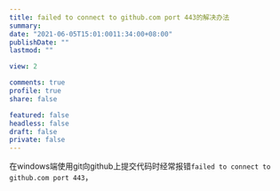 ```yaml
---
title: failed to connect to github.com port 443的解决办法
summary: 
date: "2021-06-05T15:01:0011:34:00+08:00"
publishDate: ""
lastmod: ""

view: 2

comments: true
profile: true
share: false

featured: false
headless: false
draft: false
private: false
---
```


在windows端使用git向github上提交代码时经常报错`failed to connect to github.com port 443`，